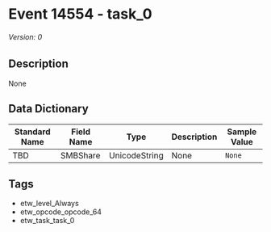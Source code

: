 # Event 14554 - task_0
###### Version: 0

## Description
None

## Data Dictionary
|Standard Name|Field Name|Type|Description|Sample Value|
|---|---|---|---|---|
|TBD|SMBShare|UnicodeString|None|`None`|

## Tags
* etw_level_Always
* etw_opcode_opcode_64
* etw_task_task_0